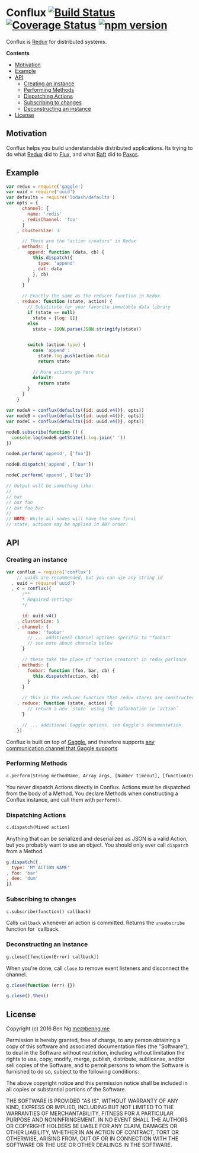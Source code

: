# Conflux [![Build Status](https://img.shields.io/circleci/project/ben-ng/conflux/master.svg)](https://circleci.com/gh/ben-ng/conflux/tree/master) [![Coverage Status](https://img.shields.io/coveralls/ben-ng/conflux/master.svg)](https://coveralls.io/github/ben-ng/conflux?branch=master) [![npm version](https://img.shields.io/npm/v/conflux.svg)](https://www.npmjs.com/package/conflux)

Conflux is [Redux](https://github.com/rackt/redux) for distributed systems.

<!-- START doctoc generated TOC please keep comment here to allow auto update -->
<!-- DON'T EDIT THIS SECTION, INSTEAD RE-RUN doctoc TO UPDATE -->
**Contents**

- [Motivation](#motivation)
- [Example](#example)
- [API](#api)
  - [Creating an instance](#creating-an-instance)
  - [Performing Methods](#performing-methods)
  - [Dispatching Actions](#dispatching-actions)
  - [Subscribing to changes](#subscribing-to-changes)
  - [Deconstructing an instance](#deconstructing-an-instance)
- [License](#license)

<!-- END doctoc generated TOC please keep comment here to allow auto update -->

## Motivation

Conflux helps you build understandable distributed applications. Its trying to do what [Redux](http://redux.js.org) did to [Flux](https://facebook.github.io/flux), and what [Raft](http://raft.github.io) did to [Paxos](https://en.wikipedia.org/wiki/Paxos_(computer_science)).

## Example

```js
var redux = require('gaggle')
var uuid = require('uuid')
var defaults = require('lodash/defaults')
var opts = {
      channel: {
        name: 'redis'
      , redisChannel: 'foo'
      }
    , clusterSize: 3

      // These are the "action creators" in Redux
    , methods: {
        append: function (data, cb) {
          this.dispatch({
            type: 'append'
          , dat: data
          }, cb)
        }
      }

      // Exactly the same as the reducer function in Redux
    , reduce: function (state, action) {
        // Substitute for your favorite immutable data library
        if (state == null)
          state = {log: []}
        else
          state = JSON.parse(JSON.stringify(state))


        switch (action.type) {
          case 'append':
            state.log.push(action.data)
            return state

          // More actions go here
          default:
            return state
        }
      }
    }

var nodeA = conflux(defaults({id: uuid.v4()}, opts))
var nodeB = conflux(defaults({id: uuid.v4()}, opts))
var nodeC = conflux(defaults({id: uuid.v4()}, opts))

nodeB.subscribe(function () {
  console.log(nodeB.getState().log.join(' '))
})

nodeA.perform('append', ['foo'])

nodeB.dispatch('append', ['bar'])

nodeC.perform('append', ['baz'])

// Output will be something like:
//
// bar
// bar foo
// bar foo baz
//
// NOTE: While all nodes will have the same final
// state, actions may be applied in ANY order!
```

## API

### Creating an instance

```js
var conflux = require('conflux')
    // uuids are recommended, but you can use any string id
  , uuid = require('uuid')
  , c = conflux({
      /**
      * Required settings
      */

      id: uuid.v4()
    , clusterSize: 5
    , channel: {
        name: 'foobar'
        // ... additional Channel options specific to "foobar"
        // see note about channels below
      }

      // these take the place of "action creators" in redux parlance
    , methods: {
        foobar: function (foo, bar, cb) {
          this.dispatch(action, cb)
        }
      }

      // this is the reducer function that redux stores are constructed with
    , reduce: function (state, action) {
        // return a new `state` using the information in `action`
      }

      // ... additional Gaggle options, see Gaggle's documentation
    })
```

Conflux is built on top of [Gaggle](https://github.com/ben-ng/gaggle), and therefore supports [any communication channel that Gaggle supports](https://github.com/ben-ng/gaggle#channels).

### Performing Methods

```txt
c.perform(String methodName, Array args, [Number timeout], [function(Error) callback])
```

You never dispatch Actions directly in Conflux. Actions must be dispatched from the body of a Method. You declare Methods when constructing a Conflux instance, and call them with `perform()`.

### Dispatching Actions

```txt
c.dispatch(Mixed action)
```

Anything that can be serialized and deserialized as JSON is a valid Action, but you probably want to use an object. You should only ever call `dispatch` from a Method.

```js
g.dispatch({
  type: 'MY_ACTION_NAME'
, foo: 'bar'
, dee: 'dum'
})
```

### Subscribing to changes

```txt
c.subscribe(function() callback)
```

Calls `callback` whenever an action is committed. Returns the `unsubscribe` function for `callback.

### Deconstructing an instance

```txt
g.close([function(Error) callback])
```

When you're done, call `close` to remove event listeners and disconnect the channel.

```js
g.close(function (err) {})

g.close().then()
```

## License

Copyright (c) 2016 Ben Ng <me@benng.me>

Permission is hereby granted, free of charge, to any person obtaining a copy of this software and associated documentation files (the "Software"), to deal in the Software without restriction, including without limitation the rights to use, copy, modify, merge, publish, distribute, sublicense, and/or sell copies of the Software, and to permit persons to whom the Software is furnished to do so, subject to the following conditions:

The above copyright notice and this permission notice shall be included in all copies or substantial portions of the Software.

THE SOFTWARE IS PROVIDED "AS IS", WITHOUT WARRANTY OF ANY KIND, EXPRESS OR IMPLIED, INCLUDING BUT NOT LIMITED TO THE WARRANTIES OF MERCHANTABILITY, FITNESS FOR A PARTICULAR PURPOSE AND NONINFRINGEMENT. IN NO EVENT SHALL THE AUTHORS OR COPYRIGHT HOLDERS BE LIABLE FOR ANY CLAIM, DAMAGES OR OTHER LIABILITY, WHETHER IN AN ACTION OF CONTRACT, TORT OR OTHERWISE, ARISING FROM, OUT OF OR IN CONNECTION WITH THE SOFTWARE OR THE USE OR OTHER DEALINGS IN THE SOFTWARE.
